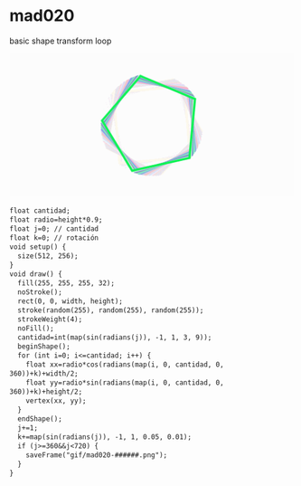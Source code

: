 # mad020
basic shape transform loop

![mad020](https://github.com/nicolasbaez/mad020/blob/master/mad020.gif)

```processing
float cantidad;
float radio=height*0.9;
float j=0; // cantidad
float k=0; // rotación
void setup() {
  size(512, 256);
}
void draw() {
  fill(255, 255, 255, 32);
  noStroke();
  rect(0, 0, width, height);
  stroke(random(255), random(255), random(255));
  strokeWeight(4);
  noFill();
  cantidad=int(map(sin(radians(j)), -1, 1, 3, 9));
  beginShape();
  for (int i=0; i<=cantidad; i++) {
    float xx=radio*cos(radians(map(i, 0, cantidad, 0, 360))+k)+width/2;
    float yy=radio*sin(radians(map(i, 0, cantidad, 0, 360))+k)+height/2;
    vertex(xx, yy);
  }
  endShape();
  j+=1;
  k+=map(sin(radians(j)), -1, 1, 0.05, 0.01);
  if (j>=360&&j<720) {
    saveFrame("gif/mad020-######.png");
  }
}
```
